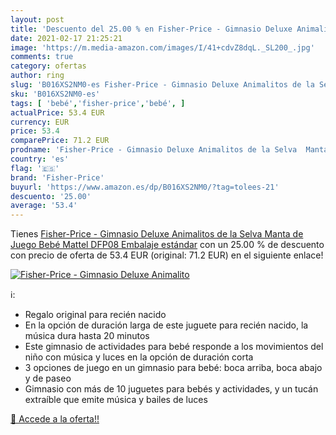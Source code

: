 ```yaml
---
layout: post
title: 'Descuento del 25.00 % en Fisher-Price - Gimnasio Deluxe Animalito'
date: 2021-02-17 21:25:21
image: 'https://m.media-amazon.com/images/I/41+cdvZ8dqL._SL200_.jpg'
comments: true
category: ofertas
author: ring
slug: 'B016XS2NM0-es Fisher-Price - Gimnasio Deluxe Animalitos de la Selva...'
sku: 'B016XS2NM0-es'
tags: [ 'bebé','fisher-price','bebé', ]
actualPrice: 53.4 EUR
currency: EUR
price: 53.4
comparePrice: 71.2 EUR
prodname: 'Fisher-Price - Gimnasio Deluxe Animalitos de la Selva  Manta de Juego Bebé  Mattel DFP08   Embalaje estándar'
country: 'es'
flag: '🇪🇸'
brand: 'Fisher-Price'
buyurl: 'https://www.amazon.es/dp/B016XS2NM0/?tag=tolees-21'
descuento: '25.00'
average: '53.4'
---
```


Tienes [Fisher-Price - Gimnasio Deluxe Animalitos de la Selva  Manta de Juego Bebé  Mattel DFP08   Embalaje estándar](https://www.amazon.es/dp/B016XS2NM0/?tag=tolees-21) con un 25.00 % de descuento con precio de oferta de 53.4 EUR (original: 71.2 EUR) en el siguiente enlace!

[![Fisher-Price - Gimnasio Deluxe Animalito](https://m.media-amazon.com/images/I/41+cdvZ8dqL._SL200_.jpg)](https://www.amazon.es/dp/B016XS2NM0/?tag=tolees-21)

ℹ️:

- Regalo original para recién nacido
- En la opción de duración larga de este juguete para recién nacido, la música dura hasta 20 minutos
- Este gimnasio de actividades para bebé responde a los movimientos del niño con música y luces en la opción de duración corta
- 3 opciones de juego en un gimnasio para bebé: boca arriba, boca abajo y de paseo
- Gimnasio con más de 10 juguetes para bebés y actividades, y un tucán extraíble que emite música y bailes de luces

[🛒 Accede a la oferta!!](https://www.amazon.es/dp/B016XS2NM0/?tag=tolees-21)
